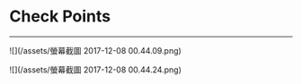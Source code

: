 # Check Points
---

![](/assets/螢幕截圖 2017-12-08 00.44.09.png)

![](/assets/螢幕截圖 2017-12-08 00.44.24.png)